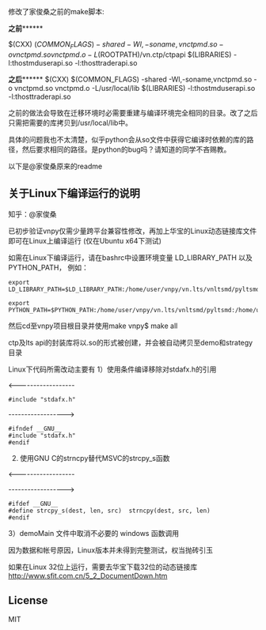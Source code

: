 

修改了家俊桑之前的make脚本:

********************之前**************************

$(CXX) $(COMMON_FLAGS) -shared -Wl,-soname,vnctpmd.so -o vnctpmd.so vnctpmd.o -L$(ROOTPATH)/vn.ctp/ctpapi  $(LIBRARIES) -l:thostmduserapi.so -l:thosttraderapi.so

********************之后**************************
$(CXX) $(COMMON_FLAGS) -shared -Wl,-soname,vnctpmd.so -o vnctpmd.so vnctpmd.o -L/usr/local/lib  $(LIBRARIES) -l:thostmduserapi.so -l:thosttraderapi.so

之前的做法会导致在迁移环境时必需要重建与编译环境完全相同的目录。改了之后只需把需要的库拷贝到/usr/local/lib中。

具体的问题我也不太清楚，似乎python会从so文件中获得它编译时依赖的库的路径，然后要求相同的路径。是python的bug吗？请知道的同学不吝赐教。



以下是@家俊桑原来的readme
## 关于Linux下编译运行的说明 ##

知乎：@家俊桑

已初步验证vnpy仅需少量跨平台兼容性修改，再加上华宝的Linux动态链接库文件即可在Linux上编译运行 (仅在Ubuntu x64下测试)

如需在Linux下编译运行，请在bashrc中设置环境变量 LD_LIBRARY_PATH 以及 PYTHON_PATH， 例如：

```
export LD_LIBRARY_PATH=$LD_LIBRARY_PATH:/home/user/vnpy/vn.lts/vnltsmd/pyltsmd:/home/user/vnpy/vn.lts/ltsapi:/home/user/vnpy/vn.lts/ltsl2:/home/user/vnpy/vn.ctp/ctpapi

export PYTHON_PATH=$PYTHON_PATH:/home/user/vnpy/vn.lts/vnltsmd/pyltsmd:/home/user/vnpy/vn.lts/ltsapi:/home/user/vnpy/vn.lts/ltsl2:/home/user/vnpy/vn.ctp/ctpapi
```

然后cd至vnpy项目根目录并使用make
vnpy$ make all

ctp及lts api的封装库将以.so的形式被创建，并会被自动拷贝至demo和strategy目录

Linux下代码所需改动主要有
1）使用条件编译移除对stdafx.h的引用

<------------------
```
#include "stdafx.h"
```
------------------>
```
#ifndef __GNU__
#include "stdafx.h"
#endif
```

2) 使用GNU C的strncpy替代MSVC的strcpy_s函数

<------------------

------------------>
```
#ifdef __GNU__
#define strcpy_s(dest, len, src)  strncpy(dest, src, len)
#endif
```

3）demoMain 文件中取消不必要的 windows 函数调用


因为数据和帐号原因，Linux版本并未得到完整测试，权当抛砖引玉

如果在Linux 32位上运行，需要去华宝下载32位的动态链接库
http://www.sfit.com.cn/5_2_DocumentDown.htm

## License ##
MIT

